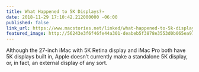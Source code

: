 ```yaml
---
title: What Happened to 5K Displays?→
date: 2018-11-29 17:10:42.212000000 -06:00
published: false
link_url: https://www.macstories.net/linked/what-happened-to-5k-displays/
featured_image: http://56243e3f6f46fe44a301-deabeb5f3878e3553d0b065ea974f9bf.r83.cf1.rackcdn.com/256px.png
---
```


Although the 27-inch iMac with 5K Retina display and iMac Pro both have 5K displays built in, Apple doesn’t currently make a standalone 5K display, or, in fact, an external display of any sort.